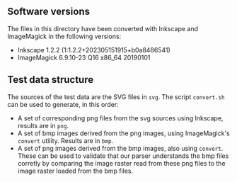 ## Software versions

The files in this directory have been converted with Inkscape and ImageMagick
in the following versions:

* Inkscape 1.2.2 (1:1.2.2+202305151915+b0a8486541)
* ImageMagick 6.9.10-23 Q16 x86_64 20190101

## Test data structure

The sources of the test data are the SVG files in `svg`.
The script `convert.sh` can be used to generate, in this order:

* A set of corresponding png files from the svg sources using Inkscape,
  results are in `png`.
* A set of bmp images derived from the png images, using ImageMagick's
  `convert` utility. Results are in `bmp`.
* A set of png images derived from the bmp images, also using `convert`.
  These can be used to validate that our parser understands the bmp files
  corretly by comparing the image raster read from these png files to the
  image raster loaded from the bmp files.

